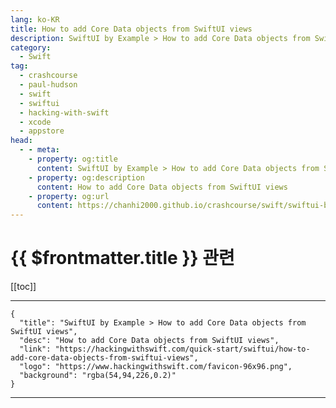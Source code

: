 ```yaml
---
lang: ko-KR
title: How to add Core Data objects from SwiftUI views
description: SwiftUI by Example > How to add Core Data objects from SwiftUI views
category:
  - Swift
tag: 
  - crashcourse
  - paul-hudson
  - swift
  - swiftui
  - hacking-with-swift
  - xcode
  - appstore
head:
  - - meta:
    - property: og:title
      content: SwiftUI by Example > How to add Core Data objects from SwiftUI views
    - property: og:description
      content: How to add Core Data objects from SwiftUI views
    - property: og:url
      content: https://chanhi2000.github.io/crashcourse/swift/swiftui-by-example/21-data/how-to-add-core-data-objects-from-swiftui-views.html
---
```


# {{ $frontmatter.title }} 관련

[[toc]]

---

```component VPCard
{
  "title": "SwiftUI by Example > How to add Core Data objects from SwiftUI views",
  "desc": "How to add Core Data objects from SwiftUI views",
  "link": "https://hackingwithswift.com/quick-start/swiftui/how-to-add-core-data-objects-from-swiftui-views",
  "logo": "https://www.hackingwithswift.com/favicon-96x96.png",
  "background": "rgba(54,94,226,0.2)"
}
```

---

<TagLinks />